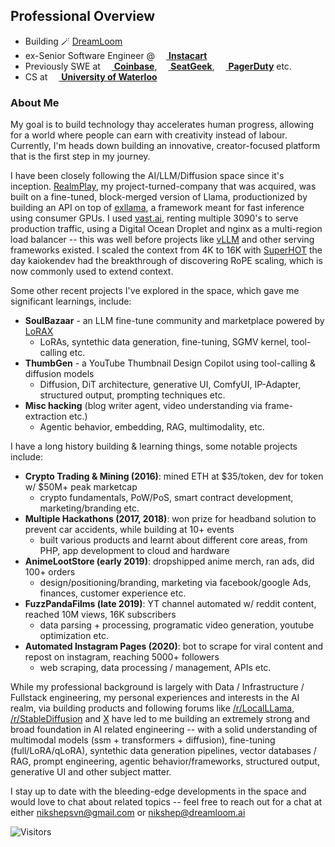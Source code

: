## Professional Overview
- Building 🪄 [DreamLoom](https://dreamloom.ai)
- ex-Senior Software Engineer @ [<img src="https://www.instacart.com/assets/beetstrap/brand/2022/carrotlogo-1286c257354036d178c09e815906198eb7f012b8cdc4f6f8ec86d3e64d799a5b.png" width="14px" /> **Instacart**](https://instacart.com)
- Previously SWE at [<img src="https://startupstash.com/wp-content/uploads/2020/04/coinbase-logo.jpg" width="14px" /> **Coinbase**](https://coinbase.com), [<img src="https://seatgeek.com/images/sg-Spotlight.png" width="14px" /> **SeatGeek**](https://seatgeek.com), [<img src="https://avatars3.githubusercontent.com/u/766800?s=280&v=4" width="14px" /> **PagerDuty**](https://pagerduty.com) etc.
- CS at [<img src="https://upload.wikimedia.org/wikipedia/en/6/6e/University_of_Waterloo_seal.svg" width="14px" /> **University of Waterloo**](https://uwaterloo.ca)

### About Me
My goal is to build technology thay accelerates human progress, allowing for a world where people can earn with creativity instead of labour. Currently, I'm heads down building an innovative, creator-focused platform that is the first step in my journey.

I have been closely following the AI/LLM/Diffusion space since it's inception. [RealmPlay](https://www.realmplay.ai/signin?redirect_url=https%3A%2F%2Fwww.realmplay.ai%2F), my project-turned-company that was acquired, was built on a fine-tuned, block-merged version of Llama, productionized by building an API on top of [exllama](https://github.com/turboderp/exllama), a framework meant for fast inference using consumer GPUs. I used [vast.ai](https://vast.ai/), renting multiple 3090's to serve production traffic, using a Digital Ocean Droplet and nginx as a multi-region load balancer -- this was well before projects like [vLLM](https://github.com/vllm-project/vllm) and other serving frameworks existed. I scaled the context from 4K to 16K with [SuperHOT](https://kaiokendev.github.io/til) the day kaiokendev had the breakthrough of discovering RoPE scaling, which is now commonly used to extend context. 

Some other recent projects I've explored in the space, which gave me significant learnings, include:
- **SoulBazaar** - an LLM fine-tune community and marketplace powered by [LoRAX](https://github.com/predibase/lorax)
    - LoRAs, syntethic data generation, fine-tuning, SGMV kernel, tool-calling etc.
- **ThumbGen** - a YouTube Thumbnail Design Copilot using tool-calling & diffusion models
    - Diffusion, DiT architecture, generative UI, ComfyUI, IP-Adapter, structured output, prompting techniques etc.
- **Misc hacking** (blog writer agent, video understanding via frame-extraction etc.)
    - Agentic behavior, embedding, RAG, multimodality, etc.

I have a long history building & learning things, some notable projects include:
- **Crypto Trading & Mining (2016)**: mined ETH at $35/token, dev for token w/ $50M+ peak marketcap
    - crypto fundamentals, PoW/PoS, smart contract development, marketing/branding etc.
-  **Multiple Hackathons (2017, 2018)**: won prize for headband solution to prevent car accidents, while building at 10+ events
    - built various products and learnt about different core areas, from PHP, app development to cloud and hardware
- **AnimeLootStore (early 2019)**: dropshipped anime merch, ran ads, did 100+ orders
    - design/positioning/branding, marketing via facebook/google Ads, finances, customer experience etc. 
- **FuzzPandaFilms (late 2019)**: YT channel automated w/ reddit content, reached 10M views, 16K subscribers
    - data parsing + processing, programatic video generation, youtube optimization etc.
- **Automated Instagram Pages (2020)**: bot to scrape for viral content and repost on instagram, reaching 5000+ followers
    -  web scraping, data processing / management, APIs etc.

While my professional background is largely with Data / Infrastructure / Fullstack engineering, my personal experiences and interests in the AI realm, via building products and following forums like [/r/LocalLLama](https://www.reddit.com/r/LocalLLaMA/), [/r/StableDiffusion](https://www.reddit.com/r/StableDiffusion/) and [X](https://x.com/home) have led to me building an extremely strong and broad foundation in AI related engineering -- with a solid understanding of multimodal models (ssm + transformers + diffusion), fine-tuning (full/LoRA/qLoRA), syntethic data generation pipelines, vector databases / RAG, prompt engineering, agentic behavior/frameworks, structured output, generative UI and other subject matter. 

I stay up to date with the bleeding-edge developments in the space and would love to chat about related topics -- feel free to reach out for a chat at either nikshepsvn@gmail.com or nikshep@dreamloom.ai

![Visitors](https://visitor-badge.laobi.icu/badge?page_id=nikshepsvn.nikshepsvn)
